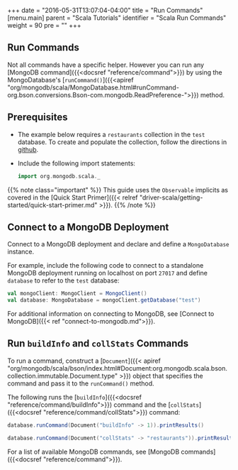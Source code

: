 +++
date = "2016-05-31T13:07:04-04:00"
title = "Run Commands"
[menu.main]
parent = "Scala Tutorials"
identifier = "Scala Run Commands"
weight = 90
pre = "<i class='fa'></i>"
+++

## Run Commands

Not all commands have a specific helper. However you can run any [MongoDB command]({{<docsref "reference/command">}}) by using the MongoDatabase's [`runCommand()`]({{<apiref "org/mongodb/scala/MongoDatabase.html#runCommand-org.bson.conversions.Bson-com.mongodb.ReadPreference-">}}) method.

## Prerequisites

- The example below requires a `restaurants` collection in the `test` database. To create and populate the collection, follow the directions in [github](https://github.com/mongodb/docs-assets/tree/drivers).

- Include the following import statements:

     ```scala
     import org.mongodb.scala._
     ```

{{% note class="important" %}}
This guide uses the `Observable` implicits as covered in the [Quick Start Primer]({{< relref "driver-scala/getting-started/quick-start-primer.md" >}}).
{{% /note %}}

## Connect to a MongoDB Deployment

Connect to a MongoDB deployment and declare and define a `MongoDatabase` instance.

For example, include the following code to connect to a standalone MongoDB deployment running on localhost on port `27017` and define `database` to refer to the `test` database:

```scala
val mongoClient: MongoClient = MongoClient()
val database: MongoDatabase = mongoClient.getDatabase("test")
```

For additional information on connecting to MongoDB, see [Connect to MongoDB]({{< ref "connect-to-mongodb.md">}}).

## Run `buildInfo` and `collStats` Commands

To run a command, construct a [`Document`]({{< apiref "org/mongodb/scala/bson/index.html#Document:org.mongodb.scala.bson.collection.immutable.Document.type" >}})
object that specifies the command and pass it to the `runCommand()` method.

The following runs the [`buildInfo`]({{<docsref "reference/command/buildInfo">}}) command and the [`collStats`]({{<docsref "reference/command/collStats">}}) command:

```scala
database.runCommand(Document("buildInfo" -> 1)).printResults()

database.runCommand(Document("collStats" -> "restaurants")).printResults()
```

For a list of available MongoDB commands, see [MongoDB commands]({{<docsref "reference/command">}}).
